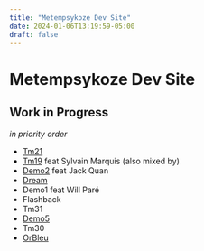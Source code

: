 ```yaml
---
title: "Metempsykoze Dev Site"
date: 2024-01-06T13:19:59-05:00
draft: false
---
```


# Metempsykoze Dev Site


## Work in Progress

*in priority order*

- [Tm21](./wip/tm21/)
- [Tm19](./wip/tm19/) feat Sylvain Marquis (also mixed by)
- [Demo2](./wip/demo2/) feat Jack Quan
- [Dream](./wip/dream/)
- Demo1 feat Will Paré
- Flashback
- Tm31
- [Demo5](./wip/demo5/)
- Tm30
- [OrBleu](./wip/orbleu/)
